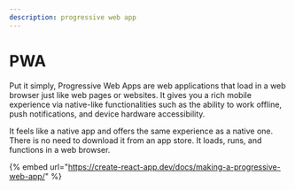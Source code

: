 ```yaml
---
description: progressive web app
---
```


# PWA

Put it simply, Progressive Web Apps are web applications that load in a web browser just like web pages or websites. It gives you a rich mobile experience via native-like functionalities such as the ability to work offline, push notifications, and device hardware accessibility.

It feels like a native app and offers the same experience as a native one. There is no need to download it from an app store. It loads, runs, and functions in a web browser.

{% embed url="https://create-react-app.dev/docs/making-a-progressive-web-app/" %}




